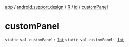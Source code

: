 [app](../../../index.md) / [android.support.design](../../index.md) / [R](../index.md) / [id](index.md) / [customPanel](.)

# customPanel

`static val customPanel: `[`Int`](https://kotlinlang.org/api/latest/jvm/stdlib/kotlin/-int/index.html)
`static val customPanel: `[`Int`](https://kotlinlang.org/api/latest/jvm/stdlib/kotlin/-int/index.html)